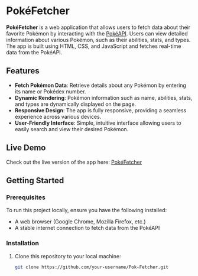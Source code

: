 # PokéFetcher

**PokéFetcher** is a web application that allows users to fetch data about their favorite Pokémon by interacting with the [PokéAPI](https://pokeapi.co/). Users can view detailed information about various Pokémon, such as their abilities, stats, and types. The app is built using HTML, CSS, and JavaScript and fetches real-time data from the PokéAPI.

## Features

- **Fetch Pokémon Data**: Retrieve details about any Pokémon by entering its name or Pokédex number.
- **Dynamic Rendering**: Pokémon information such as name, abilities, stats, and types are dynamically displayed on the page.
- **Responsive Design**: The app is fully responsive, providing a seamless experience across various devices.
- **User-Friendly Interface**: Simple, intuitive interface allowing users to easily search and view their desired Pokémon.

## Live Demo

Check out the live version of the app here: [PokéFetcher](https://watashiaashishgurung.github.io/Pok-Fetcher/)

## Getting Started

### Prerequisites

To run this project locally, ensure you have the following installed:

- A web browser (Google Chrome, Mozilla Firefox, etc.)
- A stable internet connection to fetch data from the PokéAPI

### Installation

1. Clone this repository to your local machine:

   ```bash
   git clone https://github.com/your-username/Pok-Fetcher.git
